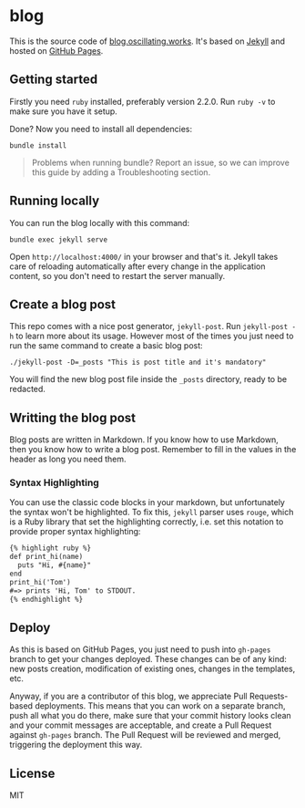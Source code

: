 blog
====

This is the source code of [blog.oscillating.works](http://blog.oscillating.works).
It's based on [Jekyll](http://jekyllrb.com/) and hosted on
[GitHub Pages](https://pages.github.com/).

Getting started
---------------

Firstly you need `ruby` installed, preferably version 2.2.0.
Run `ruby -v` to make sure you have it setup.

Done? Now you need to install all dependencies:

~~~
bundle install
~~~

> Problems when running bundle? Report an issue, so we can improve
this guide by adding a Troubleshooting section.

Running locally
---------------

You can run the blog locally with this command:

~~~
bundle exec jekyll serve
~~~

Open `http://localhost:4000/` in your browser and that's it. Jekyll takes care
of reloading automatically after every change in the application content, so
you don't need to restart the server manually.

Create a blog post
------------------

This repo comes with a nice post generator, `jekyll-post`. Run `jekyll-post -h`
to learn more about its usage. However most of the times you just need to run
the same command to create a basic blog post:

~~~
./jekyll-post -D=_posts "This is post title and it's mandatory"
~~~

You will find the new blog post file inside the `_posts` directory, ready
to be redacted.

Writting the blog post
----------------------

Blog posts are written in Markdown. If you know how to use Markdown,
then you know how to write a blog post. Remember to fill in the values
in the header as long you need them.

### Syntax Highlighting

You can use the classic code blocks in your markdown, but unfortunately
the syntax won't be highlighted. To fix this, `jekyll` parser uses `rouge`,
which is a Ruby library that set the highlighting correctly, i.e.
set this notation to provide proper syntax highlighting:

~~~markdown
{% highlight ruby %}
def print_hi(name)
  puts "Hi, #{name}"
end
print_hi('Tom')
#=> prints 'Hi, Tom' to STDOUT.
{% endhighlight %}
~~~

Deploy
------

As this is based on GitHub Pages, you just need to push into `gh-pages` branch
to get your changes deployed. These changes can be of any kind: new posts
creation, modification of existing ones, changes in the templates, etc.


Anyway, if you are a contributor of this blog, we appreciate Pull Requests-based
deployments. This means that you can work on a separate branch, push all what you
do there, make sure that your commit history looks clean and your commit messages
are acceptable, and create a Pull Request against `gh-pages` branch. The Pull
Request will be reviewed and merged, triggering the deployment this way.

License
-------

MIT


